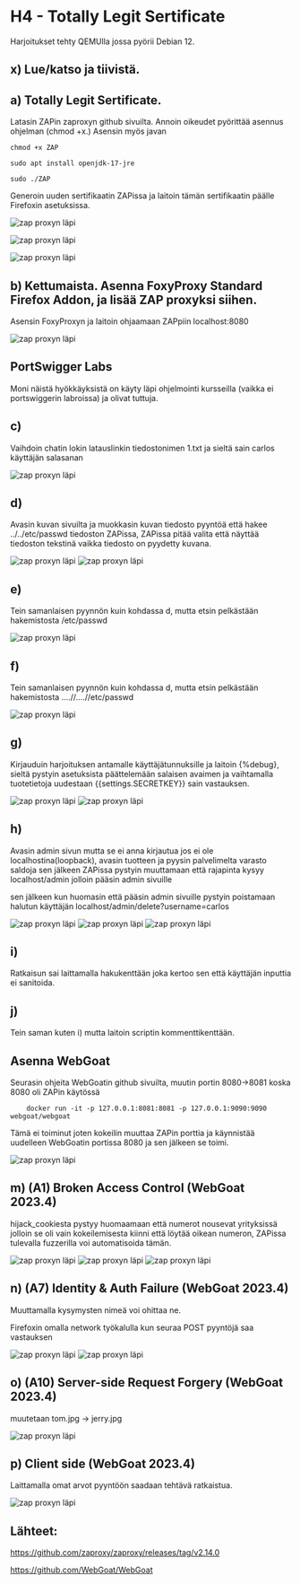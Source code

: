 # H4 - Totally Legit Sertificate

Harjoitukset tehty QEMUlla jossa pyörii Debian 12.

## x) Lue/katso ja tiivistä. 



## a) Totally Legit Sertificate. 

Latasin ZAPin zaproxyn github sivuilta. Annoin oikeudet pyörittää asennus ohjelman (chmod +x.) Asensin myös javan 

	chmod +x ZAP

	sudo apt install openjdk-17-jre

	sudo ./ZAP

Generoin uuden sertifikaatin ZAPissa ja laitoin tämän sertifikaatin päälle Firefoxin asetuksissa.


![zap proxyn läpi](images/1h4.png)

![zap proxyn läpi](images/2h4.png)

![zap proxyn läpi](images/3h4.png)

## b) Kettumaista. Asenna FoxyProxy Standard Firefox Addon, ja lisää ZAP proxyksi siihen.

Asensin FoxyProxyn ja laitoin ohjaamaan ZAPpiin localhost:8080

![zap proxyn läpi](images/4h4.png)


## PortSwigger Labs

Moni näistä hyökkäyksistä on käyty läpi ohjelmointi kursseilla (vaikka ei portswiggerin labroissa) ja olivat tuttuja.


## c) 

Vaihdoin chatin lokin latauslinkin tiedostonimen 1.txt ja sieltä sain carlos käyttäjän salasanan

![zap proxyn läpi](images/5h4.png)

## d)

Avasin kuvan sivuilta ja muokkasin kuvan tiedosto pyyntöä että hakee ../../etc/passwd tiedoston ZAPissa, ZAPissa pitää valita että näyttää tiedoston tekstinä vaikka tiedosto on pyydetty kuvana.

![zap proxyn läpi](images/6h4.png)
![zap proxyn läpi](images/7h4.png)

## e)

Tein samanlaisen pyynnön kuin kohdassa d, mutta etsin pelkästään hakemistosta /etc/passwd

![zap proxyn läpi](images/8h4.png)


## f)
 
Tein samanlaisen pyynnön kuin kohdassa d, mutta etsin pelkästään hakemistosta ....//....//etc/passwd

![zap proxyn läpi](images/9h4.png)

## g) 

Kirjauduin harjoituksen antamalle käyttäjätunnuksille ja laitoin {%debug}, sieltä pystyin asetuksista päättelemään salaisen avaimen ja vaihtamalla tuotetietoja uudestaan {{settings.SECRETKEY}} sain vastauksen.


![zap proxyn läpi](images/10h4.png)
![zap proxyn läpi](images/11h4.png)


## h)

Avasin admin sivun mutta se ei anna kirjautua jos ei ole localhostina(loopback), avasin tuotteen ja pyysin palvelimelta varasto saldoja sen jälkeen ZAPissa pystyin muuttamaan että rajapinta kysyy localhost/admin jolloin pääsin admin sivuille

sen jälkeen kun huomasin että pääsin admin sivuille pystyin poistamaan halutun käyttäjän localhost/admin/delete?username=carlos

![zap proxyn läpi](images/12h4.png)
![zap proxyn läpi](images/13h4.png)
![zap proxyn läpi](images/14h4.png)

## i) 

Ratkaisun sai laittamalla <script>alert(1)</script> hakukenttään joka kertoo sen että käyttäjän inputtia ei sanitoida.


## j) 

Tein saman kuten i) mutta laitoin scriptin kommenttikenttään.


## Asenna WebGoat

Seurasin ohjeita WebGoatin github sivuilta, muutin portin 8080->8081 koska 8080 oli ZAPin käytössä

		docker run -it -p 127.0.0.1:8081:8081 -p 127.0.0.1:9090:9090 webgoat/webgoat

Tämä ei toiminut joten kokeilin muuttaa ZAPin porttia ja käynnistää uudelleen WebGoatin portissa 8080 ja sen jälkeen se toimi.

![zap proxyn läpi](images/15h4.png)

## m) (A1) Broken Access Control (WebGoat 2023.4)

hijack_cookiesta pystyy huomaamaan että numerot nousevat yrityksissä jolloin se oli vain kokeilemisesta kiinni että löytää oikean numeron, ZAPissa tulevalla fuzzerilla voi automatisoida tämän.


![zap proxyn läpi](images/16h4.png)
![zap proxyn läpi](images/17h4.png)
![zap proxyn läpi](images/18h4.png)

## n) (A7) Identity & Auth Failure (WebGoat 2023.4)

Muuttamalla kysymysten nimeä voi ohittaa ne.

Firefoxin omalla network työkalulla kun seuraa POST pyyntöjä saa vastauksen

![zap proxyn läpi](images/20h4.png)
![zap proxyn läpi](images/21h4.png)

## o) (A10) Server-side Request Forgery (WebGoat 2023.4)

muutetaan tom.jpg -> jerry.jpg

![zap proxyn läpi](images/22h4.png)

## p) Client side (WebGoat 2023.4)

Laittamalla omat arvot pyyntöön saadaan tehtävä ratkaistua.

![zap proxyn läpi](images/23h4.png)

## Lähteet: 

https://github.com/zaproxy/zaproxy/releases/tag/v2.14.0

https://github.com/WebGoat/WebGoat

